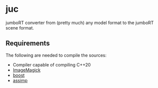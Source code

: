 # juc
jumboRT converter from (pretty much) any model format to the jumboRT scene format.

## Requirements
The following are needed to compile the sources:
- Compiler capable of compiling C++20
- [ImageMagick](https://imagemagick.org/)
- [boost](https://www.boost.org/)
- [assimp](https://github.com/assimp/assimp)

